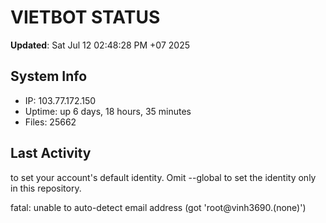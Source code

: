 # VIETBOT STATUS
**Updated**: Sat Jul 12 02:48:28 PM +07 2025

## System Info
- IP: 103.77.172.150
- Uptime: up 6 days, 18 hours, 35 minutes
- Files: 25662

## Last Activity

to set your account's default identity.
Omit --global to set the identity only in this repository.

fatal: unable to auto-detect email address (got 'root@vinh3690.(none)')
